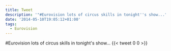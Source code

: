 ```yaml
---
title: Tweet
description: '"#Eurovision lots of circus skills in tonight''s show..."'
date: '2014-05-10T19:05:12+01:00'
tags:
  - Eurovision
---
```

#Eurovision lots of circus skills in tonight's show...
      {{< tweet 0 0 >}}
    
